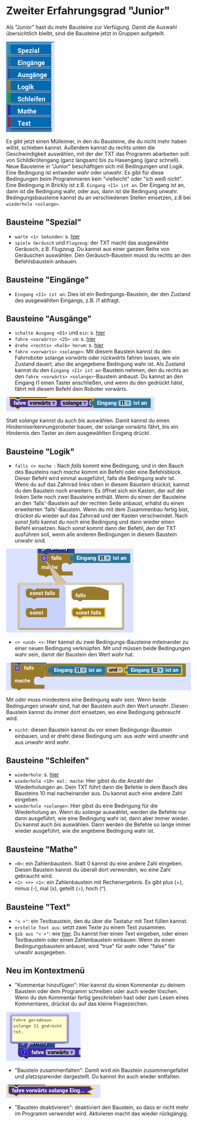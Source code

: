 # Zweiter Erfahrungsgrad "Junior"    

Als "Junior" hast du mehr Bausteine zur Verfügung. Damit die Auswahl übersichtlich bleibt, sind die Bausteine jetzt in Gruppen aufgeteilt.

![Gruppen](gruppen.png)

Es gibt jetzt einen Mülleimer, in den du Bausteine, die du nicht mehr haben willst, schieben kannst. Außerdem kannst du rechts unten die Geschwindigkeit auswählen, mit der der TXT das Programm abarbeiten soll: von Schildkrötengang (ganz langsam) bis zu Hasengang (ganz schnell).  
Neue Bausteine in "Junior" beschäftigen sich mit Bedingungen und Logik. Eine Bedingung ist entweder *wahr* oder *unwahr*. Es gibt für diese Bedingungen beim Programmieren kein "vielleicht" oder "ich weiß nicht". Eine Bedingung in Brickly ist z.B. `Eingang <I1> ist an`. Der Eingang ist an, dann ist die Bedingung wahr, oder aus, dann ist die Bedingung unwahr.   Bedingungsbausteine kannst du an verschiedenen Stellen einsetzen, z.B bei `wiederhole <solange>`.  

## Bausteine "Spezial"    
* `warte <1> Sekunden`: s. [hier](level-1.md#warte)  
* `spiele Geräusch` und `Flugzeug`: der TXT macht das ausgewählte Geräusch, z.B. *Flugzeug*. Du kannst aus einer ganzen Reihe von Geräuschen auswählen. Den Geräusch-Baustein musst du rechts an den Befehlsbaustein anbauen.   

## Bausteine "Eingänge"        
* `Eingang <I1> ist an`: Dies ist ein Bedingungs-Baustein, der den Zustand des ausgewählten Eingangs, z.B. *I1* abfragt.      

## Bausteine "Ausgänge"    
* `schalte Ausgang <O1>` und `ein`: s. [hier](level-1.md#schalteAusgang)  
* `fahre <vorwärts> <25> cm`: s. [hier](level-1.md#fahre)  
* `drehe <rechts> <halb> herum`: s. [hier](level-1.md#drehe)  
* `fahre <vorwärts> <solange>`<a name="fahresolange"></a>: Mit diesem Baustein kannst du den Fahrroboter solange *vorwärts* oder *rückwärts* fahren lassen, wie ein Zustand dauert, also die angegebene Bedingung wahr ist. Als Zustand kannst du den `Eingang <I1> ist an`-Baustein nehmen, den du rechts an den `fahre <vorwärts> <solange>`-Baustein anbaust. Du kannst an den Eingang I1 einen Taster anschließen, und wenn du den gedrückt hälst, fährt mit diesem Befehl dein Roboter vorwärts. 

![fahre vorwärts solange Eingang I1 ist an](solange.png)

Statt *solange* kannst du auch *bis* auswählen. Damit kannst du einen Hinderniserkennungsroboter bauen, der solange vorwärts fährt, bis ein Hindernis den Taster an dem ausgewählten Eingang drückt.   

## Bausteine "Logik"    
* `falls <> mache `: Nach *falls* kommt eine Bedingung, und in den Bauch des Bausteins nach *mache* kommt ein Befehl oder eine Befehlsblock. Dieser Befehl wird einmal ausgeführt, falls die Bedingung wahr ist.    
Wenn du auf das Zahnrad links oben in diesem Baustein drückst, kannst du den Baustein noch erweitern. Es öffnet sich ein Kasten, der auf der linken Seite noch zwei Bausteine enthält. Wenn du einen der Bausteine an den 'falls'-Baustein auf der rechten Seite anbaust, erhälst du einen erweiterten 'falls'-Baustein. Wenn du mit dem Zusammenbau fertig bist, drückst du wieder auf das Zahnrad und der Kasten verschwindet. Nach *sonst falls* kannst du noch eine Bedingung und dann wieder einen Befehl einsetzen. Nach *sonst* kommt dann der Befehl, den der TXT ausführen soll, wenn alle anderen Bedingungen in diesem Baustein unwahr sind.     

![wenn sonst falls](sonstfalls.png)

* `<> <und> <>`: Hier kannst du zwei Bedingungs-Bausteine miteinander zu einer neuen Bedingung verknüpfen. Mit *und* müssen beide Bedingungen wahr sein, damit der Baustein den Wert *wahr* hat. 

![und](und.png)

Mit *oder* muss mindestens eine Bedingung wahr sein. Wenn beide Bedingungen unwahr sind, hat der Baustein auch den Wert *unwahr*. Diesen Baustein kannst du immer dort einsetzen, wo eine Bedingung gebraucht wird.  
* `nicht`: diesen Baustein kannst du vor einen Bedingungs-Baustein einbauen, und er dreht diese Bedingung um: aus *wahr* wird *unwahr* und aus *unwahr* wird *wahr*.    

## Bausteine "Schleifen"    
* `wiederhole`: s. [hier](level-1.md#wiederhole)  
* `wiederhole <10> mal: mache`: Hier gibst du die Anzahl der Wiederholungen an. Dein TXT führt dann die Befehle in dem Bauch des Bausteins 10 mal nacheinander aus. Du kannst auch eine andere Zahl eingeben.  
* `wiederhole <solange>`: Hier gibst du eine Bedingung für die Wiederholung an. Wenn du *solange* auswählst, werden die Befehle nur dann ausgeführt, wie eine Bedingung wahr ist, dann aber immer wieder. Du kannst auch *bis* auswählen. Dann werden die Befehle so lange immer wieder ausgeführt, wie die angebene Bedingung wahr ist.    

## Bausteine "Mathe"      
* `<0>`: ein Zahlenbaustein. Statt 0 kannst du eine andere Zahl eingeben. Diesen Baustein kannst du überall dort verwenden, wo eine Zahl gebraucht wird.   
* `<1> <+> <1>`: ein Zahlenbaustein mit Rechenergebnis. Es gibt plus (+), minus (-), mal (x), geteilt (&divide;), hoch (^).     

## Bausteine "Text"     
* `"< >"`: ein Textbaustein, den du über die Tastatur mit Text füllen kannst.   
* `erstelle Text aus`: setzt zwei Texte zu einem Text zusammen.   
* `gib aus "< >"`: wie [hier](level-1.md#gibaus). Du kannst hier einen Text eingeben, oder einen Textbaustein oder einen Zahlenbaustein einbauen. Wenn du einen Bedingungsbaustein anbaust, wird "true" für *wahr* oder "false" für unwahr ausgegeben.     

## Neu im Kontextmenü
* "Kommentar hinzufügen":  Hier kannst du einen Kommentar zu deinem Baustein oder dem Programm schreiben oder auch wieder löschen. Wenn du den Kommentar fertig geschrieben hast oder zum Lesen eines Kommentares, drückst du auf das kleine Fragezeichen.

![Kommentar](kommentar.png)
  
* "Baustein zusammenfalten": Damit wird ein Baustein zusammengefaltet und platzsparender dargestellt. Du kannst ihn auch wieder entfalten.   

![Zusammengefalteter Baustein](gefaltet.png)

* "Baustein deaktivieren": deaktiviert den Baustein, so dass er nicht mehr im Programm verwendet wird. Aktivieren macht das wieder rückgängig.    

